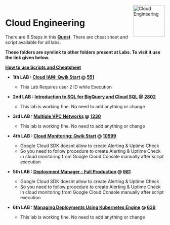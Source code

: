 <img src="https://cdn.qwiklabs.com/5Fn6PZF7D%2FX%2FISa5%2BZxpNTk1b1DiLrIfmQC5uSLZ4Q0%3D" alt="Cloud Engineering" title="Cloud Engineering" align="right" height="100" width="100"/>

# Cloud Engineering

There are 6 Steps in this [**Quest**](https://www.qwiklabs.com/quests/66).
There are cheat sheet and script available for all labs.

**These folders are symlink to other folders present at Labs. To visit it use the link given below.**

**[How to use Scripts and Cheatsheet](/HOW-TO.md)**

 - **1th LAB : [Cloud IAM: Qwik Start](https://qwiklabs.com/focuses/551?parent=catalog) @ [551](/Labs/551)**
	- This Lab Requires user 2 ID while Execution

 - **2nd LAB : [Introduction to SQL for BigQuery and Cloud SQL](https://www.qwiklabs.com/focuses/2802?parent=catalog) @ [2802](/Labs/2802)**
	- This lab is working fine. No need to add anything or change

 - **3rd LAB : [Multiple VPC Networks](https://www.qwiklabs.com/focuses/1230?parent=catalog) @ [1230](/Labs/1230)**
     - This lab is working fine. No need to add anything or change

 - **4th LAB : [Cloud Monitoring: Qwik Start](https://www.qwiklabs.com/focuses/10599?parent=catalog) @ [10599](/Labs/10599)**
	 - Google Cloud SDK doesnt allow to create Alerting & Uptime Check
     - So you need to follow procedure to create Alerting & Uptime Check in cloud monitoring from Google Cloud Console manually after script execution

 - **5th LAB : [Deployment Manager - Full Production](https://www.qwiklabs.com/focuses/981?parent=catalog) @ [981](/Labs/981)**
	 - Google Cloud SDK doesnt allow to create Alerting & Uptime Check
     - So you need to follow procedure to create Alerting & Uptime Check in cloud monitoring from Google Cloud Console manually after script execution

 - **6th LAB : [Managing Deployments Using Kubernetes Engine](https://www.qwiklabs.com/focuses/639?parent=catalog) @ [639](/Labs/639)**
	- This lab is working fine. No need to add anything or change